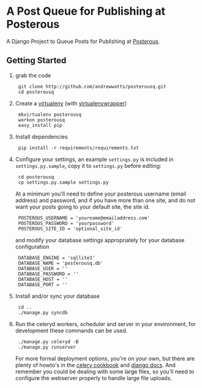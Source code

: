 A Post Queue for Publishing at Posterous
=========================================

A Django Project to Queue Posts for Publishing at [Posterous][].

Getting Started
----------------

1. grab the code

        git clone http://github.com/andrewwatts/posterousq.git
        cd posterousq

2. Create a [virtualenv][] (with [virtualenvwrapper][])

        mkvirtualenv posterousq
        workon posterousq
        easy_install pip
        
3. Install dependencies

        pip install -r requirements/requirements.txt
        
4. Configure your settings, an example `settings.py` is included in 
   `settings.py.sample`, copy it to `settings.py` before editing:

        cd posterousq
        cp settings.py.sample settings.py
   At a minimum you'll need to define your posterous username (email address)
   and password, and if you have more than one site, and do not want your
   posts going to your default site, the site id.
   
        POSTEROUS_USERNAME = 'yourname@emailaddress.com'
        POSTEROUS_PASSWORD = 'yourpassword'
        POSTEROUS_SITE_ID = 'optional_site_id'
   and modify your database settings appropriately for your database
   configuration
   
        DATABASE_ENGINE = 'sqllite3'
        DATABASE_NAME = 'posterousq.db'             
        DATABASE_USER = ''             
        DATABASE_PASSWORD = ''         
        DATABASE_HOST = ''             
        DATABASE_PORT = ''   

5. Install and/or sync your database

        cd ..
        ./manage.py syncdb
        
6. Run the celeryd workers, scheduler and server in your environment, for 
   development these commands can be used.

        ./manage.py celeryd -B
        ./manage.py runserver
   For more formal deployment options, you're on your own, but there are 
   plenty of howto's in the [celery cookbook][] and [django docs][]. And 
   remember you could be dealing with some large files, so you'll need to
   configure the webserver properly to handle large file uploads.



[posterous]: http://posterous.com
[celery cookbook]: http://ask.github.com/celery/cookbook/daemonizing.html
[django docs]: http://docs.djangoproject.com/en/dev/howto/deployment/
[virtualenv]: http://pypi.python.org/pypi/virtualenv
[virtualenvwrapper]: http://www.doughellmann.com/projects/virtualenvwrapper/
